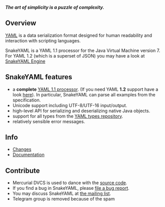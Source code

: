 ***The art of simplicity is a puzzle of complexity.***

## Overview ##
[YAML](http://yaml.org) is a data serialization format designed for human readability and interaction with scripting languages.

SnakeYAML is a YAML 1.1 processor for the Java Virtual Machine version 7.
For YAML 1.2 (which is a superset of JSON) you may have a look at [SnakeYAML Engine](https://bitbucket.org/asomov/snakeyaml-engine)

## SnakeYAML features ##

* a **complete** [YAML 1.1 processor](http://yaml.org/spec/1.1/current.html). (If you need YAML **1.2** support have a look [here](https://bitbucket.org/asomov/snakeyaml-engine)). In particular, SnakeYAML can parse all examples from the specification.
* Unicode support including UTF-8/UTF-16 input/output.
* high-level API for serializing and deserializing native Java objects.
* support for all types from the [YAML types repository](http://yaml.org/type/index.html).
* relatively sensible error messages.

## Info ##
 * [Changes](https://bitbucket.org/asomov/snakeyaml/wiki/Changes)
 * [Documentation](https://bitbucket.org/asomov/snakeyaml/wiki/Documentation)

## Contribute ##
* Mercurial DVCS is used to dance with the [source code](https://bitbucket.org/asomov/snakeyaml/src).
* If you find a bug in SnakeYAML, please [file a bug report](https://bitbucket.org/asomov/snakeyaml/issues?status=new&status=open).
* You may discuss SnakeYAML at
[the mailing list](http://groups.google.com/group/snakeyaml-core).
* Telegram group is removed because of the spam